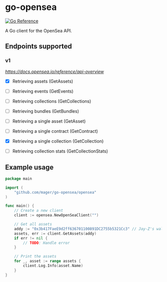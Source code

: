 # go-opensea

[![Go Reference](https://pkg.go.dev/badge/github.com/mager/go-opensea.svg)](https://pkg.go.dev/github.com/mager/go-opensea)

A Go client for the OpenSea API.

## Endpoints supported

### v1

_https://docs.opensea.io/reference/api-overview_

- [x] Retrieving assets (GetAssets)
- [ ] Retrieving events (GetEvents)
- [ ] Retrieving collections (GetCollections)
- [ ] Retrieving bundles (GetBundles)
- [ ] Retrieving a single asset (GetAsset)
- [ ] Retrieving a single contract (GetContract)
- [x] Retrieving a single collection (GetCollection)
- [ ] Retrieving collection stats (GetCollectionStats)


## Example usage

```go
package main

import (
	"github.com/mager/go-opensea/opensea"
)

func main() {
	// Create a new client
	client := opensea.NewOpenSeaClient("")

	// Get all assets
	addy := "0x3b417FaeE9d2ff636701100891DC2755b5321Cc3" // Jay-Z's wallet address
	assets, err := client.GetAssets(addy)
	if err != nil {
		// TODO: Handle error
	}

	// Print the assets
	for _, asset := range assets {
		client.Log.Info(asset.Name)
	}
}
```

